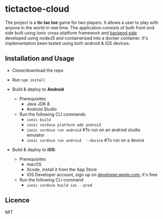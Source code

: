 # tictactoe-cloud
The project is a <b>tic tac toe</b> game for two players. It allows a user to play with anyone in the world in real time. The application consists of both
front end side built using Ionic cross-platform framework and [backend side](https://github.com/YouQam/tictactoe-cloud-backend) developed using nodeJS and containerized into a docker
container. It's implementation been tested using both android & iOS devices.

## Installation and Usage
- Clone/download the repo
- Run `npm install`
- Build & deploy to <b>Android</b>
  - Prerequisites
      - Java JDK 8
      - Android Studio
  - Run the following CLI commands
    - `ionic build`
    - `ionic cordova platform add android`
    - `ionic cordova run android` #To run on an android studio emulator
    - `ionic cordova run android  --device` #To run on a device

- Build & deploy to <b>iOS</b>:
  - Prerequisites
    - macOS
    - Xcode, install it from the App Store
    - iOS Developer account, sign up on [developer.apple.com](https://developer.apple.com/), it's free
  - Run the following CLI command
    - `ionic cordova build ios --prod`

## Licence
MIT
